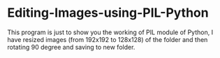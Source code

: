 # Editing-Images-using-PIL-Python
This program is just to show you the working of PIL module of Python, I have resized images (from  192x192 to 128x128) of the folder and then rotating 90 degree and saving to new folder.

